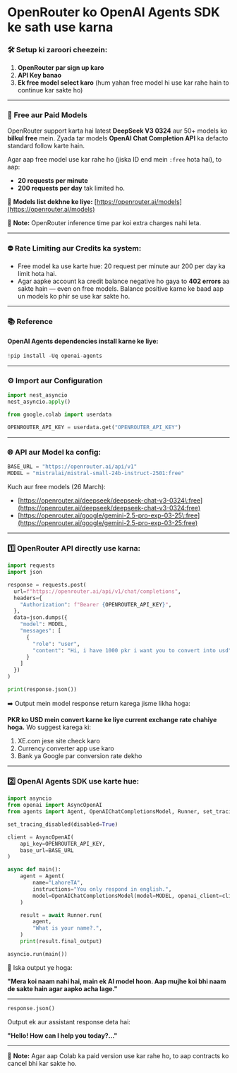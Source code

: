
# **OpenRouter ko OpenAI Agents SDK ke sath use karna**

### 🛠 Setup ki zaroori cheezein:

1. **OpenRouter par sign up karo**
2. **API Key banao**
3. **Ek free model select karo** (hum yahan free model hi use kar rahe hain to continue kar sakte ho)

---

### 💸 Free aur Paid Models

OpenRouter support karta hai latest **DeepSeek V3 0324** aur 50+ models ko **bilkul free** mein. Zyada tar models **OpenAI Chat Completion API** ka defacto standard follow karte hain.

Agar aap free model use kar rahe ho (jiska ID end mein `:free` hota hai), to aap:

* **20 requests per minute**
* **200 requests per day** tak limited ho.

🔗 **Models list dekhne ke liye:** [https://openrouter.ai/models](https://openrouter.ai/models)

📌 **Note:** OpenRouter inference time par koi extra charges nahi leta.

---

### ⛔ Rate Limiting aur Credits ka system:

* Free model ka use karte hue: 20 request per minute aur 200 per day ka limit hota hai.
* Agar aapke account ka credit balance negative ho gaya to **402 errors** aa sakte hain — even on free models. Balance positive karne ke baad aap un models ko phir se use kar sakte ho.

---

### 📚 Reference

#### OpenAI Agents dependencies install karne ke liye:

```python
!pip install -Uq openai-agents
```

---

### ⚙️ Import aur Configuration

```python
import nest_asyncio
nest_asyncio.apply()
```

```python
from google.colab import userdata

OPENROUTER_API_KEY = userdata.get("OPENROUTER_API_KEY")
```

---

### 🌐 API aur Model ka config:

```python
BASE_URL = "https://openrouter.ai/api/v1"
MODEL = "mistralai/mistral-small-24b-instruct-2501:free"
```

Kuch aur free models (26 March):

* [https://openrouter.ai/deepseek/deepseek-chat-v3-0324\:free](https://openrouter.ai/deepseek/deepseek-chat-v3-0324:free)
* [https://openrouter.ai/google/gemini-2.5-pro-exp-03-25\:free](https://openrouter.ai/google/gemini-2.5-pro-exp-03-25:free)

---

### 1️⃣ OpenRouter API directly use karna:

```python
import requests
import json

response = requests.post(
  url=f"https://openrouter.ai/api/v1/chat/completions",
  headers={
    "Authorization": f"Bearer {OPENROUTER_API_KEY}",
  },
  data=json.dumps({
    "model": MODEL,
    "messages": [
      {
        "role": "user",
        "content": "Hi, i have 1000 pkr i want you to convert into usd"
      }
    ]
  })
)

print(response.json())
```

➡️ Output mein model response return karega jisme likha hoga:

**PKR ko USD mein convert karne ke liye current exchange rate chahiye hoga.**
Wo suggest karega ki:

1. XE.com jese site check karo
2. Currency converter app use karo
3. Bank ya Google par conversion rate dekho

---

### 2️⃣ OpenAI Agents SDK use karte hue:

```python
import asyncio
from openai import AsyncOpenAI
from agents import Agent, OpenAIChatCompletionsModel, Runner, set_tracing_disabled

set_tracing_disabled(disabled=True)

client = AsyncOpenAI(
    api_key=OPENROUTER_API_KEY,
    base_url=BASE_URL
)

async def main():
    agent = Agent(
        name="LahoreTA",
        instructions="You only respond in english.",
        model=OpenAIChatCompletionsModel(model=MODEL, openai_client=client),
    )

    result = await Runner.run(
        agent,
        "What is your name?.",
    )
    print(result.final_output)

asyncio.run(main())
```

📌 Iska output ye hoga:

**"Mera koi naam nahi hai, main ek AI model hoon. Aap mujhe koi bhi naam de sakte hain agar aapko acha lage."**

---

```python
response.json()
```

Output ek aur assistant response deta hai:

**"Hello! How can I help you today?..."**

---

🧾 **Note:**
Agar aap Colab ka paid version use kar rahe ho, to aap contracts ko cancel bhi kar sakte ho.
